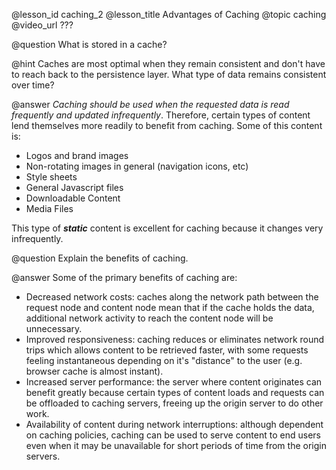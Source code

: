 @lesson_id
caching_2
@lesson_title
Advantages of Caching
@topic
caching
@video_url
???

@question
What is stored in a cache?

@hint
Caches are most optimal when they remain consistent and don't have to reach back to the persistence layer. What type of data remains consistent over time?

@answer
*Caching should be used when the requested data is read frequently and updated infrequently*. Therefore, certain types of content lend themselves more readily to benefit from caching. Some of this content is:
- Logos and brand images
- Non-rotating images in general (navigation icons, etc)
- Style sheets
- General Javascript files
- Downloadable Content
- Media Files

This type of ***static*** content is excellent for caching because it changes very infrequently.


@question
Explain the benefits of caching.

@answer
Some of the primary benefits of caching are:
- Decreased network costs: caches along the network path between the request node and content node mean that if the cache holds the data, additional network activity to reach the content node will be unnecessary. 
- Improved responsiveness: caching reduces or eliminates network round trips which allows content to be retrieved faster, with some requests feeling instantaneous depending on it's "distance" to the user (e.g. browser cache is almost instant).
- Increased server performance: the server where content originates can benefit greatly because certain types of content loads and requests can be offloaded to caching servers, freeing up the origin server to do other work.
- Availability of content during network interruptions: although dependent on caching policies, caching can be used to serve content to end users even when it may be unavailable for short periods of time from the origin servers.